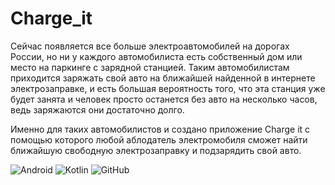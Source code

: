 # Charge_it
  Сейчас появляется все больше электроавтомобилей на дорогах России, но ни у каждого автомобилиста есть собственный дом или место на паркинге с зарядной станцией. 
Таким автомобилистам приходится заряжать свой авто на ближайшей найденной в интернете электрозаправке, и есть большая вероятность того, что эта станция уже будет занята и человек просто останется без авто на несколько часов, ведь заряжаются они достаточно долго.

  Именно для таких автомобилистов и создано приложение Charge it с помощью которого любой аблодатель электромобиля сможет найти ближайшую свободную электрозаправку и подзарядить свой авто.

![Android](https://img.shields.io/badge/Android-3DDC84?style=for-the-badge&logo=android&logoColor=white) ![Kotlin](https://img.shields.io/badge/kotlin-%237F52FF.svg?style=for-the-badge&logo=kotlin&logoColor=white) ![GitHub](https://img.shields.io/badge/github-%23121011.svg?style=for-the-badge&logo=github&logoColor=white)

